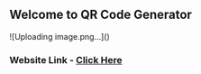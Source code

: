 <h2>Welcome to QR Code Generator</h2> ![Uploading image.png…]()


<h3> Website Link - <a href="https://qrcode--generator.herokuapp.com" target="_blank">Click Here</a></h3>

